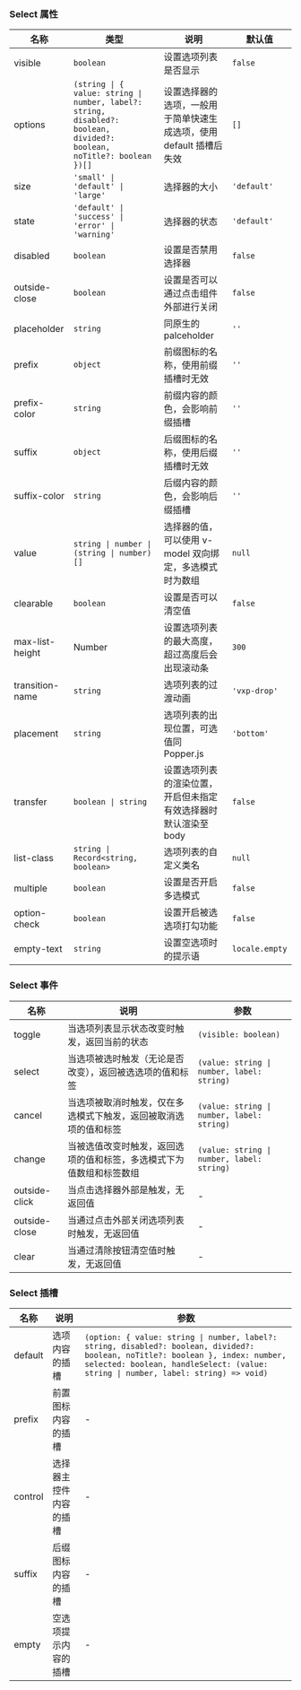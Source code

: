 ### Select 属性

| 名称            | 类型                      | 说明                                                                | 默认值     |
| --------------- | ------------------------- | ------------------------------------------------------------------- | ---------- |
| visible         | `boolean`                   | 设置选项列表是否显示                                                | `false`      |
| options         | `(string \| { value: string \| number, label?: string, disabled?: boolean, divided?: boolean, noTitle?: boolean })[]`                     | 设置选择器的选项，一般用于简单快速生成选项，使用 default 插槽后失效 | `[]`         |
| size            | `'small' \| 'default' \| 'large'`                    | 选择器的大小                  | `'default'`  |
| state           | `'default' \| 'success' \| 'error' \| 'warning'`                    | 选择器的状态     | `'default'`  |
| disabled        | `boolean`                   | 设置是否禁用选择器                                                  | `false`      |
| outside-close   | `boolean`                   | 设置是否可以通过点击组件外部进行关闭                                | `false`      |
| placeholder     | `string`                    | 同原生的 palceholder                                                | `''` |
| prefix          | `object`                    | 前缀图标的名称，使用前缀插槽时无效                                  | `''`         |
| prefix-color    | `string`                    | 前缀内容的颜色，会影响前缀插槽                                      | `''`         |
| suffix          | `object`                    | 后缀图标的名称，使用后缀插槽时无效                                  | `''`         |
| suffix-color    | `string`                    | 后缀内容的颜色，会影响后缀插槽                                      | `''`         |
| value           | `string \| number \| (string \| number)[]` | 选择器的值，可以使用 v-model 双向绑定，多选模式时为数组             | `null`       |
| clearable       | `boolean`                   | 设置是否可以清空值                                                  | `false`      |
| max-list-height | Number                    | 设置选项列表的最大高度，超过高度后会出现滚动条                      | `300`        |
| transition-name | `string`                    | 选项列表的过渡动画                                                  | `'vxp-drop'` |
| placement       | `string`                    | 选项列表的出现位置，可选值同 Popper.js                              | `'bottom'`   |
| transfer        | `boolean \| string`         | 设置选项列表的渲染位置，开启但未指定有效选择器时默认渲染至 body     | `false`      |
| list-class      | `string \| Record<string, boolean>`          | 选项列表的自定义类名                                                | `null`       |
| multiple        | `boolean`                   | 设置是否开启多选模式                                                | `false`      |
| option-check    | `boolean`                   | 设置开启被选选项打勾功能                                            | `false`      |
| empty-text      | `string`                    | 设置空选项时的提示语                                                | `locale.empty` |

### Select 事件

| 名称             | 说明                                                                 | 参数         |
| ---------------- | -------------------------------------------------------------------- | ------------ |
| toggle        | 当选项列表显示状态改变时触发，返回当前的状态                         | `(visible: boolean)`      |
| select        | 当选项被选时触发（无论是否改变），返回被选选项的值和标签             | `(value: string \| number, label: string)` |
| cancel        | 当选项被取消时触发，仅在多选模式下触发，返回被取消选项的值和标签     | `(value: string \| number, label: string)` |
| change        | 当被选值改变时触发，返回选项的值和标签，多选模式下为值数组和标签数组 | `(value: string \| number, label: string)` |
| outside-click | 当点击选择器外部是触发，无返回值                                     | -            |
| outside-close | 当通过点击外部关闭选项列表时触发，无返回值                           | -            |
| clear         | 当通过清除按钮清空值时触发，无返回值                                 | -            |

### Select 插槽

| 名称    | 说明                   | 参数 |
| ------- | ---------------------- | --- |
| default | 选项内容的插槽         | `(option: { value: string \| number, label?: string, disabled?: boolean, divided?: boolean, noTitle?: boolean }, index: number, selected: boolean, handleSelect: (value: string \| number, label: string) => void)` |
| prefix  | 前置图标内容的插槽     | - |
| control | 选择器主控件内容的插槽 | - |
| suffix  | 后缀图标内容的插槽     | - |
| empty   | 空选项提示内容的插槽   | - |
